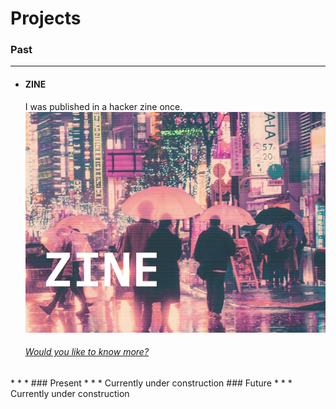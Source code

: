 # Projects


### Past
* * *
<ul uk-accordion="" class="uk-accordion">
          <li class="">
          <h4>ZINE</h4>I was published in a hacker zine once. 
            <a class="uk-accordion-title code" href="#"><img src="assets\images\lain.JPG" alt="graffiti" /><h6>Would you like to know more?</h6></a>
            <div class="uk-accordion-content" aria-hidden="true" hidden="">
              <p>I was published in a hacker zine once. It is more theory of Social Engineering and a Hacker mindset than technical but you can check it out <a href="assets\images\lainzine03.pdf">here</a> (My article is on page 45)</p>
              <i>Note: The veiws in this zine do not necessarily refeflct mine nor do I necessarily endorse anything publish winthin said zine</i>

            </div>
          </li>
</ul>
* * *
### Present
* * *
Currently under construction 
### Future
* * *
Currently under construction 